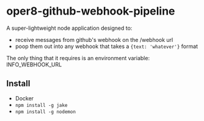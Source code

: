 # oper8-github-webhook-pipeline
A super-lightweight node application designed to:

* receive messages from github's webhook on the /webhook url
* poop them out into any webhook that takes a `{text: 'whatever'}` format

The only thing that it requires is an environment variable: INFO_WEBHOOK_URL 

## Install

 * Docker
 * `npm install -g jake`
 * `npm install -g nodemon`
